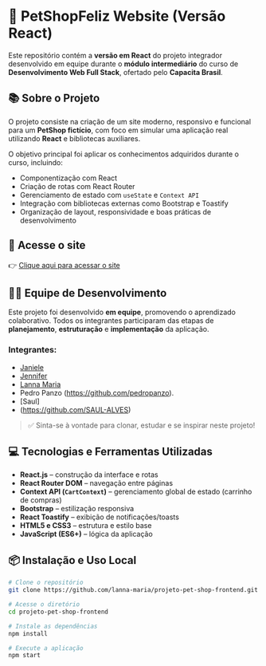 # 🐾 PetShopFeliz Website (Versão React)

Este repositório contém a **versão em React** do projeto integrador desenvolvido em equipe durante o **módulo intermediário** do curso de **Desenvolvimento Web Full Stack**, ofertado pelo **Capacita Brasil**.

## 📚 Sobre o Projeto

O projeto consiste na criação de um site moderno, responsivo e funcional para um **PetShop fictício**, com foco em simular uma aplicação real utilizando **React** e bibliotecas auxiliares.

O objetivo principal foi aplicar os conhecimentos adquiridos durante o curso, incluindo:

- Componentização com React  
- Criação de rotas com React Router  
- Gerenciamento de estado com `useState` e `Context API`  
- Integração com bibliotecas externas como Bootstrap e Toastify  
- Organização de layout, responsividade e boas práticas de desenvolvimento

## 🔗 Acesse o site

👉 [Clique aqui para acessar o site](https://lanna-maria.github.io/projeto-pet-shop-frontend/)

## 👨‍💻 Equipe de Desenvolvimento

Este projeto foi desenvolvido **em equipe**, promovendo o aprendizado colaborativo. Todos os integrantes participaram das etapas de **planejamento**, **estruturação** e **implementação** da aplicação.

### Integrantes:

- [Janiele](https://github.com/janiele376)  
- [Jennifer](https://github.com/karla08C)  
- [Lanna Maria](https://github.com/lanna-maria)
- Pedro Panzo (https://github.com/pedropanzo).
- [Saul]
- (https://github.com/SAUL-ALVES)

> ✅ Sinta-se à vontade para clonar, estudar e se inspirar neste projeto!

## 💻 Tecnologias e Ferramentas Utilizadas

- **React.js** – construção da interface e rotas  
- **React Router DOM** – navegação entre páginas  
- **Context API (`CartContext`)** – gerenciamento global de estado (carrinho de compras)  
- **Bootstrap** – estilização responsiva  
- **React Toastify** – exibição de notificações/toasts  
- **HTML5 e CSS3** – estrutura e estilo base  
- **JavaScript (ES6+)** – lógica da aplicação

## 📦 Instalação e Uso Local

```bash
# Clone o repositório
git clone https://github.com/lanna-maria/projeto-pet-shop-frontend.git

# Acesse o diretório
cd projeto-pet-shop-frontend

# Instale as dependências
npm install

# Execute a aplicação
npm start

